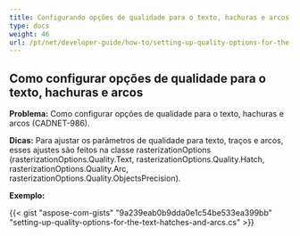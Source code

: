 ```yaml
---
title: Configurando opções de qualidade para o texto, hachuras e arcos
type: docs
weight: 46
url: /pt/net/developer-guide/how-to/setting-up-quality-options-for-the-text-hatches-and-arcs/
---
```


## **Como configurar opções de qualidade para o texto, hachuras e arcos**

**Problema:** Como configurar opções de qualidade para o texto, hachuras e arcos (CADNET-986).

**Dicas:** Para ajustar os parâmetros de qualidade para texto, traços e arcos, esses ajustes são feitos na classe rasterizationOptions (rasterizationOptions.Quality.Text, rasterizationOptions.Quality.Hatch, rasterizationOptions.Quality.Arc, rasterizationOptions.Quality.ObjectsPrecision).

**Exemplo:**

{{< gist "aspose-com-gists" "9a239eab0b9dda0e1c54be533ea399bb" "setting-up-quality-options-for-the-text-hatches-and-arcs.cs" >}}
